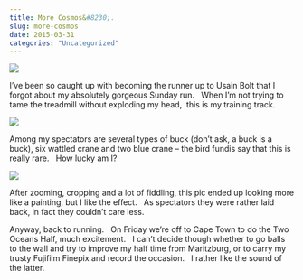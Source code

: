 ```yaml
---
title: More Cosmos&#8230;.
slug: more-cosmos
date: 2015-03-31
categories: "Uncategorized"
---
```


<p><img src="http://res.cloudinary.com/dy6grlu8z/image/upload/v1558842081/ifbk205ubqzmcyjnmbom.jpg"/></p>
<p>I’ve been so caught up with becoming the runner up to Usain Bolt that I forgot about my absolutely gorgeous Sunday run.   When I’m not trying to tame the treadmill without exploding my head,  this is my training track.</p>
<p><img src="http://res.cloudinary.com/dy6grlu8z/image/upload/v1558842082/zsywfvvt8ii8qslgv1z9.jpg"/></p>
<p>Among my spectators are several types of buck (don’t ask, a buck is a buck), six wattled crane and two blue crane – the bird fundis say that this is really rare.   How lucky am I?</p>
<p><img src="http://res.cloudinary.com/dy6grlu8z/image/upload/v1558842083/n6xqoewjonbchfqt8p9b.jpg"/></p>
<p>After zooming, cropping and a lot of fiddling, this pic ended up looking more like a painting, but I like the effect.   As spectators they were rather laid back, in fact they couldn’t care less.</p>
<p>Anyway, back to running.   On Friday we’re off to Cape Town to do the Two Oceans Half, much excitement.   I can’t decide though whether to go balls to the wall and try to improve my half time from Maritzburg, or to carry my trusty Fujifilm Finepix and record the occasion.   I rather like the sound of the latter.</p>







